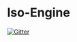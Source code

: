 # Iso-Engine

[![Gitter](https://badges.gitter.im/officialexosoft/Iso-Engine.svg)](https://gitter.im/officialexosoft/Iso-Engine?utm_source=badge&utm_medium=badge&utm_campaign=pr-badge&utm_content=badge)